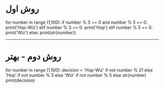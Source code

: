 
# روش اول
for number in range (1,100):
   if number % 3 == 0 and number % 5 == 0:
      print('Hop-Wiz')
   elif number % 3 == 0:
      print('Hop')
   elif number % 5 == 0:
      print('Wiz')
   else:
      print(str(number))

-----------------------------------

# روش دوم - بهتر

for number in range (1,100):
    decision = 'Hop-Wiz' if not number % 21 else 'Hop' if not number % 3 else 'Wiz' if not number % 5 else str(number)
    print(decision)
